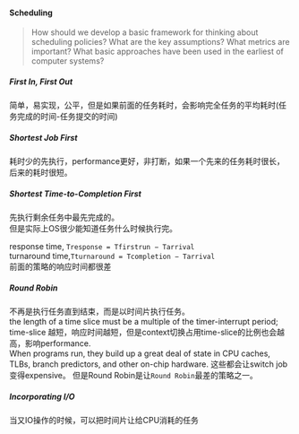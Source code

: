 #### Scheduling
> How should we develop a basic framework for thinking about
scheduling policies? What are the key assumptions? What metrics are important? What basic approaches have been used in the earliest of computer systems?

##### First In, First Out
简单，易实现，公平，但是如果前面的任务耗时，会影响完全任务的平均耗时(任务完成的时间-任务提交的时间)

##### Shortest Job First
耗时少的先执行，performance更好，非打断，如果一个先来的任务耗时很长，后来的耗时很短。

##### Shortest Time-to-Completion First
先执行剩余任务中最先完成的。  
但是实际上OS很少能知道任务什么时候执行完。

response time, `Tresponse = Tfirstrun − Tarrival`  
turnaround time,`Tturnaround = Tcompletion − Tarrival`  
前面的策略的响应时间都很差

##### Round Robin
不再是执行任务直到结束，而是以时间片执行任务。  
the length of a time slice must be a multiple of the timer-interrupt period;  
time-slice 越短，响应时间越短，但是context切换占用time-slice的比例也会越高，影响performance.  
When programs run, they build up a great deal of state in CPU caches, TLBs, branch predictors, and other on-chip hardware. 这些都会让switch job变得expensive。
但是Round Robin是让`Round Robin`最差的策略之一。

##### Incorporating I/O
当又IO操作的时候，可以把时间片让给CPU消耗的任务